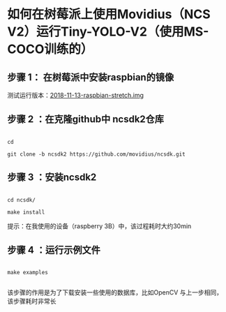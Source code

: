 # 如何在树莓派上使用Movidius（NCS V2）运行Tiny-YOLO-V2（使用MS-COCO训练的）


## 步骤 1： 在树莓派中安装raspbian的镜像
测试运行版本：[2018-11-13-raspbian-stretch.img](https://downloads.raspberrypi.org/raspbian/images/raspbian-2018-11-15/2018-11-13-raspbian-stretch.zip.torrent)
## 步骤 2 ：在克隆github中 ncsdk2仓库
 ```shell

cd 

git clone -b ncsdk2 https://github.com/movidius/ncsdk.git

 ```
 
## 步骤 3 ：安装ncsdk2
 ```shell

cd ncsdk/

make install

 ```
 提示：在我使用的设备（raspberry 3B）中，该过程耗时大约30min
 
 ## 步骤 4 ：运行示例文件
 
 ```shell

make examples


 ```
 该步骤的作用是为了下载安装一些使用的数据库，比如OpenCV
 与上一步相同，该步骤耗时非常长
